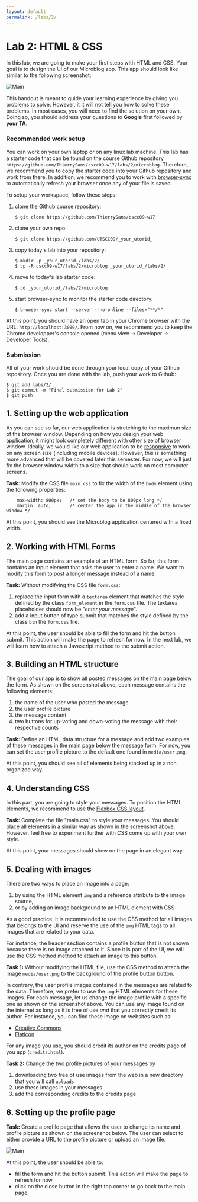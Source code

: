 ```yaml
---
layout: default
permalink: /labs/2/
---
```


# Lab 2: HTML & CSS

In this lab, we are going to make your first steps with HTML and CSS. Your goal is to design the UI of our Microblog app. This app should look like similar to the following screenshot:

<div class="screenshot"><img src="screenshots/main.png" alt="Main"/></div>

This handout is meant to guide your learning experience by giving you problems to solve. However, it it will not tell you how to solve these problems. In most cases, you will need to find the solution on your own. Doing so, you should address your questions to **Google** first followed by **your TA**. 

###  Recommended work setup

You can work on your own laptop or on any linux lab machine. This lab has a starter code that can be found on the course Github repository `https://github.com/ThierrySans/cscc09-w17/labs/2/microblog`. Therefore, we recommend you to copy the starter code into your Github repository and work from there. In addition, we recommend you to work with [browser-sync](https://www.browsersync.io/) to automatically refresh your browser once any of your file is saved. 

To setup your workspace, follow these steps: 

1. clone the Github course repository:
    
    ```
    $ git clone https://github.com/ThierrySans/cscc09-w17
    ```

1. clone your own repo:
    
    ```
    $ git clone https://github.com/UTSCC09/_your_utorid_
    ```

1. copy today's lab into your repository: 
    
    ```
    $ mkdir -p _your_utorid_/labs/2/
    $ cp -R cscc09-w17/labs/2/microblog _your_utorid_/labs/2/
    ```

1. move to today's lab starter code:

    ```
    $ cd _your_utorid_/labs/2/microblog
    ```

1. start browser-sync to monitor the starter code directory:

    ```
    $ browser-sync start --server --no-online --files="**/*"
    ```
    
At this point, you should have an open tab in your Chrome browser with the URL: `http://localhost:3000/`. From now on, we recommend you to keep the Chrome developper's console opened (menu view -> Developer -> Developer Tools).  

### Submission

All of your work should be done through your local copy of your Github repository. Once you are done with the lab, push your work to Github:

```shell
$ git add labs/2/
$ git commit -m "Final submission for Lab 2"
$ git push
```

## 1. Setting up the web application

As you can see so far, our web application is stretching to the maximun size of the browser window. Depending on how you design your web application, it might look completely different with other size of browser window. Ideally, we would like our web application to be [responsive](https://en.wikipedia.org/wiki/Responsive_web_design) to work on any screen size (including mobile devices). However, this is something more advanced that will be covered later this semester. For now, we will just fix the browser window width to a size that should work on most computer screens. 

**Task:** Modify the CSS file `main.css` to fix the width of the `body` element using the following properties:

```shell
    max-width: 800px;   /* set the body to be 800px long */
    margin: auto;       /* center the app in the middle of the browser window */ 
```

At this point, you should see the Microblog application centered with a fixed width. 

## 2. Working with HTML Forms

The main page contains an example of an HTML form. So far, this form contains an input element that asks the user to enter a name. We want to modify this form to post a longer message instead of a name.   

**Task:** Without modifying the CSS file `form.css`:  
1. replace the input form with a `textarea` element that matches the style defined by the class `form_element` in the `form.css` file. The textarea placeholder should now be *"enter your message*".
1. add a input button of type submit that matches the style defined by the class `btn` the `form.css` file. 

At this point, the user should be able to fill the form and hit the button submit. This action will make the page to refresh for now. In the next lab, we will learn how to attach a Javascript method to the submit action. 

## 3. Building an HTML structure

The goal of our app is to show all posted messages on the main page below the form. As shown on the screenshot above, each message contains the following elements: 

1. the name of the user who posted the message
1. the user profile picture
1. the message content
1. two buttons for up-voting and down-voting the message with their respective counts

**Task:** Define an HTML data structure for a message and add two examples of these messages in the main page below the message form. For now, you can set the user profile picture to the default one found in `media/user.png`. 

At this point, you should see all of elements being stacked up in a non organized way. 

## 4. Understanding CSS

In this part, you are going to style your messages. To position the HTML elements, we recommend to use the [Flexbox CSS layout](https://css-tricks.com/snippets/css/a-guide-to-flexbox/). 

**Task:** Complete the file "main.css" to style your messages. You should place all elements in a similar way as shown in the screenshot above. However, feel free to experiment further with CSS come up with your own style. 

At this point, your messages should show on the page in an elegant way. 

## 5. Dealing with images

There are two ways to place an image into a page:

1. by using the HTML element `img` and a reference attribute to the image source,
1. or by adding an image background to an HTML element with CSS

As a good practice, it is recommended to use the CSS method for all images that belongs to the UI and reserve the use of the `img` HTML tags to all images that are related to your data. 

For instance, the header section contains a profile button that is not shown because there is no image attached to it. Since it is part of the UI, we will use the CSS method method to attach an image to this button. 

**Task 1:** Without modifying the HTML file, use the CSS method to attach the image `media/user.png` to the background of the profile button button. 

In contrary, the user profile images contained in the messages are related to the data. Therefore, we prefer to use the `img` HTML elements for these images. For each message, let us change the image profile with a specific one as shown on the screenshot above. You can use any image found on the internet as long as it is free of use *and* that you correctly credit its author. For instance, you can find these image on websites such as: 

- [Creative Commons](https://search.creativecommons.org/)
- [Flaticon](http://www.flaticon.com/)

For any image you use, you should credit its author on the credits page of you app (`credits.html`). 

**Task 2:** Change the two profile pictures of your messages by

1. downloading two free of use images from the web in a new directory that you will call `uploads`
1. use these images in your messages  
1. add the corresponding credits to the credits page

## 6. Setting up the profile page

**Task:** Create a profile page that allows the user to change its name and profile picture as shown on the screenshot below. The user can select to either provide a URL to the profile picture or upload an image file.

<div class="screenshot"><img src="screenshots/profile.png" alt="Main"/></div>

At this point, the user should be able to:

- fill the form and hit the button submit. This action will make the page to refresh for now. 
- click on the close button in the right top corner to go back to the main page. 





